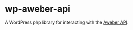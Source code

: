 # wp-aweber-api
A WordPress php library for interacting with the [Aweber API](https://labs.aweber.com/docs).
